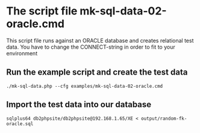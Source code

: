 
# The script file mk-sql-data-02-oracle.cmd

This script file runs against an ORACLE database and creates relational test data. You have to change the CONNECT-string in order to fit to your environment

## Run the example script and create the test data
```
./mk-sql-data.php --cfg examples/mk-sql-data-02-oracle.cmd
```

## Import the test data into our database
```
sqlplus64 db2phpsite/db2phpsite@192.168.1.65/XE < output/random-fk-oracle.sql
```


